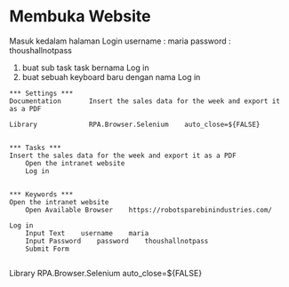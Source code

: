 # Membuka Website

Masuk kedalam halaman Login
username    : maria
password    : thoushallnotpass

1. buat sub task task bernama Log in 
2. buat sebuah keyboard baru dengan nama Log in

````robocorp
*** Settings ***
Documentation       Insert the sales data for the week and export it as a PDF

Library             RPA.Browser.Selenium    auto_close=${FALSE}


*** Tasks ***
Insert the sales data for the week and export it as a PDF
    Open the intranet website
    Log in


*** Keywords ***
Open the intranet website
    Open Available Browser    https://robotsparebinindustries.com/

Log in
    Input Text    username    maria
    Input Password    password    thoushallnotpass
    Submit Form


````


Library           RPA.Browser.Selenium    auto_close=${FALSE}